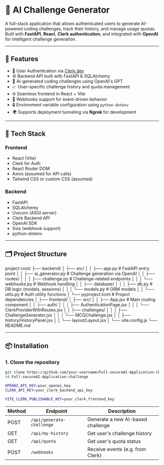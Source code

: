 # 🧠 AI Challenge Generator

A full-stack application that allows authenticated users to generate AI-powered coding challenges, track their history, and manage usage quotas. Built with **FastAPI**, **React**, **Clerk authentication**, and integrated with **OpenAI** for intelligent challenge generation.

---

## 🚀 Features

- 🔐 User Authentication via [Clerk.dev](https://clerk.dev)
- ⚙️ Backend API built with FastAPI & SQLAlchemy
- 🤖 AI-generated coding challenges using OpenAI's GPT
- 📈 User-specific challenge history and quota management
- 🌐 Seamless frontend in React + Vite
- 🔄 Webhooks support for event-driven behavior
- 🔒 Environment variable configuration using `python-dotenv`
- 🌍 Supports deployment tunneling via **Ngrok** for development

---

## 🧰 Tech Stack

### Frontend

- React (Vite)
- Clerk for Auth
- React Router DOM
- Axios (assumed for API calls)
- Tailwind CSS or custom CSS (assumed)

### Backend

- FastAPI
- SQLAlchemy
- Uvicorn (ASGI server)
- Clerk Backend API
- OpenAI SDK
- Svix (webhook support)
- python-dotenv

---

## 🗂 Project Structure

project-root/
├── backend/
│ ├── src/
│ │ ├── app.py # FastAPI entry point
│ │ ├── ai_generator.py # Challenge generation via OpenAI
│ │ ├── routes/
│ │ │ ├── challenge.py # Challenge-related endpoints
│ │ │ └── webhooks.py # Webhook handling
│ │ ├── database/
│ │ │ ├── db.py # DB logic (models, sessions)
│ │ │ └── models.py # ORM models
│ │ └── utils.py # Auth utility functions
│ └── pyproject.toml # Project dependencies
│
├── frontend/
│ ├── src/
│ │ ├── App.jsx # Main routing component
│ │ ├── auth/
│ │ │ ├── AuthenticationPage.jsx
│ │ │ └── ClerkProviderWithRoutes.jsx
│ │ ├── challenges/
│ │ │ ├── ChallengeGenerator.jsx
│ │ │ └── MCQChallenge.jsx
│ │ ├── history/HistoryPanel.jsx
│ │ └── layout/Layout.jsx
│ └── vite.config.js
└── README.md

---

## 📦 Installation

### 1. Clone the repository

```bash
git clone https://github.com/your-username/Full-secureAI-Application-challenge.git
cd Full-secureAI-Application-challenge

OPENAI_API_KEY=your_openai_key
CLERK_API_KEY=your_clerk_backend_api_key

VITE_CLERK_PUBLISHABLE_KEY=your_clerk_frontend_key
```

| Method | Endpoint                  | Description                       |
| ------ | ------------------------- | --------------------------------- |
| POST   | `/api/generate-challenge` | Generate a new AI-based challenge |
| GET    | `/api/my-history`         | Get user's challenge history      |
| GET    | `/api/quota`              | Get user's quota status           |
| POST   | `/webhooks`               | Receive events (e.g. from Clerk)  |
